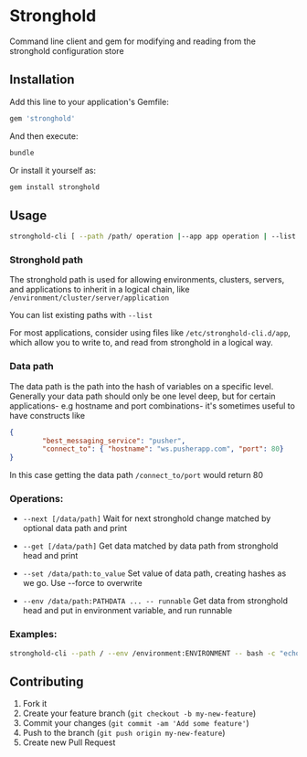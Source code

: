 # Stronghold

Command line client and gem for modifying and reading from the stronghold configuration store

## Installation

Add this line to your application's Gemfile:

````ruby
gem 'stronghold'
````

And then execute:

````bash
bundle
````

Or install it yourself as:

````bash
gem install stronghold
````

## Usage

````bash
stronghold-cli [ --path /path/ operation |--app app operation | --list ]
````
### Stronghold path

The stronghold path is used for allowing environments, clusters, servers, and applications to inherit in a logical chain, like `/environment/cluster/server/application`

You can list existing paths with `--list`

For most applications, consider using files like `/etc/stronghold-cli.d/app`, which allow you to write to, and read from stronghold in a logical way.

### Data path

The data path is the path into the hash of variables on a specific level.
Generally your data path should only be one level deep, but for certain applications- e.g hostname and port combinations- it's sometimes useful to have constructs like

````json
{
        "best_messaging_service": "pusher",
        "connect_to": { "hostname": "ws.pusherapp.com", "port": 80}
}
````

In this case getting the data path `/connect_to/port` would return 80

### Operations:

- `--next [/data/path]`
  Wait for next stronghold change matched by optional data path and print

- `--get [/data/path]`
  Get data matched by data path from stronghold head and print

- `--set /data/path:to_value`
  Set value of data path, creating hashes as we go. Use --force to overwrite

- `--env /data/path:PATHDATA ... -- runnable`
  Get data from stronghold head and put in environment variable, and run runnable

### Examples:

````bash
stronghold-cli --path / --env /environment:ENVIRONMENT -- bash -c "echo $ENVIRONMENT"
````

## Contributing

1. Fork it
2. Create your feature branch (`git checkout -b my-new-feature`)
3. Commit your changes (`git commit -am 'Add some feature'`)
4. Push to the branch (`git push origin my-new-feature`)
5. Create new Pull Request
